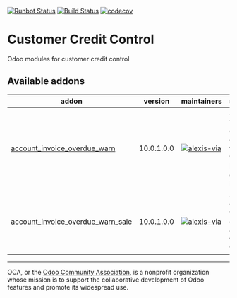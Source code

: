 [![Runbot Status](https://runbot.odoo-community.org/runbot/badge/flat/262/10.0.svg)](https://runbot.odoo-community.org/runbot/repo/github-com-oca-credit-control-262)
[![Build Status](https://travis-ci.com/OCA/credit-control.svg?branch=10.0)](https://travis-ci.com/OCA/credit-control)
[![codecov](https://codecov.io/gh/OCA/credit-control/branch/10.0/graph/badge.svg)](https://codecov.io/gh/OCA/credit-control)

# Customer Credit Control

Odoo modules for customer credit control

<!-- prettier-ignore-start -->
[//]: # (addons)

Available addons
----------------
addon | version | maintainers | summary
--- | --- | --- | ---
[account_invoice_overdue_warn](account_invoice_overdue_warn/) | 10.0.1.0.0 | [![alexis-via](https://github.com/alexis-via.png?size=30px)](https://github.com/alexis-via) | Show warning on customer form view if it has overdue invoices
[account_invoice_overdue_warn_sale](account_invoice_overdue_warn_sale/) | 10.0.1.0.0 | [![alexis-via](https://github.com/alexis-via.png?size=30px)](https://github.com/alexis-via) | Show overdue warning on sale order form view

[//]: # (end addons)
<!-- prettier-ignore-end -->

----

OCA, or the [Odoo Community Association](http://odoo-community.org/), is a nonprofit organization whose
mission is to support the collaborative development of Odoo features and
promote its widespread use.
